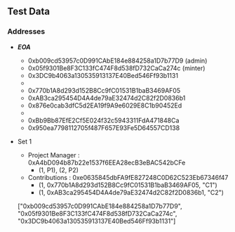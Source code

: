 
## Test Data

### Addresses

* ***EOA***
    * 0xb009cd53957c0D991CAbE184e884258a1D7b77D9  (admin)
    * 0x05f9301Be8F3C133fC474F8d538fD732CaCa274c  (minter)
    * 0x3DC9b4063a130535913137E40Bed546Ff93b1131
    *
    * 0x770b1A8d293d152B8Cc9fC01531B1baB3469AF05
    * 0xAB3ca295454D4A4de79aE32474d2C82f2D0836b1
    * 0x876e0cab3dfC5d2EA19f9A9e6029E8C1b90452Ed
    *
    * 0xBb9Bb87EfE2Cf5E024f32c5943311FdA471848Ca
    * 0x950ea7798112705f487F657E93Fe5D64557CD138


* Set 1
    * Project Manager : 0xA4bD094b87b22e1537f6EEA28ecB3eBAC542bCFe
        * (1, P1), (2, P2)
    * Contributions : 0xe0635845dbFA9fE827248C0D62C523Eb67346f47
        * (1, 0x770b1A8d293d152B8Cc9fC01531B1baB3469AF05, "C1")
        * (1, 0xAB3ca295454D4A4de79aE32474d2C82f2D0836b1, "C2")
        

    
    ["0xb009cd53957c0D991CAbE184e884258a1D7b77D9", "0x05f9301Be8F3C133fC474F8d538fD732CaCa274c", "0x3DC9b4063a130535913137E40Bed546Ff93b1131"]
    